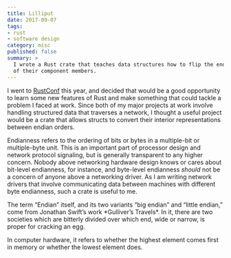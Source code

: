 ```yaml
---
title: Lilliput
date: 2017-09-07
tags:
- rust
- software design
category: misc
published: false
summary: >
  I wrote a Rust crate that teaches data structures how to flip the endianness
  of their component members.
---
```


I went to [RustConf][1] this year, and decided that would be a good opportunity
to learn some new features of Rust and make something that could tackle a
problem I faced at work. Since both of my major projects at work involve
handling structured data that traverses a network, I thought a useful project
would be a crate that allows structs to convert their interior representations
between endian orders.

Endianness refers to the ordering of bits or bytes in a multiple-bit or
multiple-byte unit. This is an important part of processor design and network
protocol signaling, but is generally transparent to any higher concern.
Nobody above networking hardware design knows or cares about bit-level
endianness, for instance, and byte-level endianness *should* not be a concern of
anyone above a networking driver. As I am writing network drivers that involve
communicating data between machines with different byte endianness, such a crate
is useful to me.

<aside markdown="block">
The term “Endian” itself, and its two variants “big endian” and “little endian,”
come from Jonathan Swift’s work *Gulliver’s Travels*. In it, there are two
societies which are bitterly divided over which end, wide or narrow, is proper
for cracking an egg.

In computer hardware, it refers to whether the highest element comes first in
memory or whether the lowest element does.
</aside>



[1]: rustconf.org
